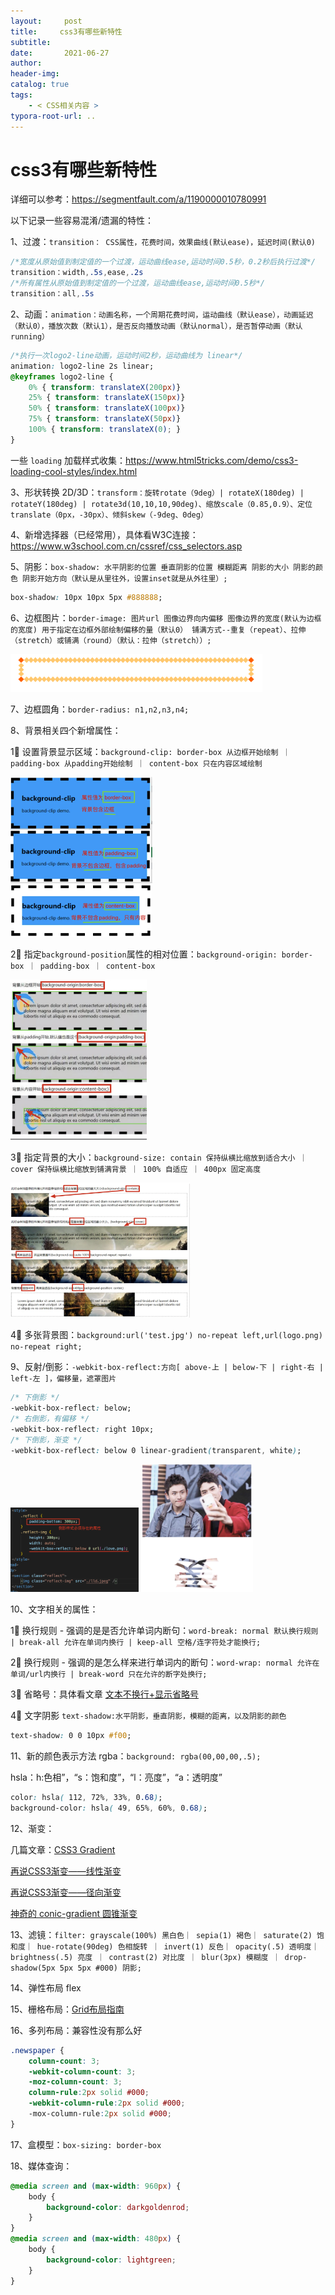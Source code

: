 ```yaml
---
layout:     post
title:     css3有哪些新特性
subtitle:  
date:       2021-06-27
author:     
header-img: 
catalog: true
tags:
    - < CSS相关内容 >
typora-root-url: ..
---
```




# css3有哪些新特性

详细可以参考：https://segmentfault.com/a/1190000010780991

以下记录一些容易混淆/遗漏的特性：

1、过渡：`transition： CSS属性，花费时间，效果曲线(默认ease)，延迟时间(默认0)`

```css
/*宽度从原始值到制定值的一个过渡，运动曲线ease,运动时间0.5秒，0.2秒后执行过渡*/
transition：width,.5s,ease,.2s
/*所有属性从原始值到制定值的一个过渡，运动曲线ease,运动时间0.5秒*/
transition：all,.5s
```

2、动画：`animation：动画名称，一个周期花费时间，运动曲线（默认ease），动画延迟（默认0），播放次数（默认1），是否反向播放动画（默认normal），是否暂停动画（默认running）`

```css
/*执行一次logo2-line动画，运动时间2秒，运动曲线为 linear*/
animation: logo2-line 2s linear;
@keyframes logo2-line {
    0% { transform: translateX(200px)}
    25% { transform: translateX(150px)}
    50% { transform: translateX(100px)}
    75% { transform: translateX(50px)}
    100% { transform: translateX(0); }
}
```

一些 `loading` 加载样式收集：https://www.html5tricks.com/demo/css3-loading-cool-styles/index.html

3、形状转换 2D/3D：`transform：旋转rotate（9deg）| rotateX(180deg) | rotateY(180deg) | rotate3d(10,10,10,90deg)、缩放scale（0.85,0.9）、定位translate（0px，-30px）、倾斜skew（-9deg、0deg）`

4、新增选择器（已经常用），具体看W3C连接：https://www.w3school.com.cn/cssref/css_selectors.asp

5、阴影：`box-shadow: 水平阴影的位置 垂直阴影的位置 模糊距离 阴影的大小 阴影的颜色 阴影开始方向（默认是从里往外，设置inset就是从外往里）;`

```css
box-shadow: 10px 10px 5px #888888;
```

6、边框图片：`border-image: 图片url 图像边界向内偏移 图像边界的宽度(默认为边框的宽度) 用于指定在边框外部绘制偏移的量（默认0） 铺满方式--重复（repeat）、拉伸（stretch）或铺满（round）（默认：拉伸（stretch））;`

<img src="/../img/assets_2019/view.png" alt="preview" style="zoom:67%;" />

7、边框圆角：`border-radius: n1,n2,n3,n4;`

8、背景相关四个新增属性：

1⃣️ 设置背景显示区域：`background-clip: border-box 从边框开始绘制 ｜ padding-box 从padding开始绘制 ｜ content-box 只在内容区域绘制` 

<img src="/../img/assets_2019/image-20210627160928935.png" alt="image-20210627160928935" style="zoom:25%;" />

2⃣️ 指定`background-position`属性的相对位置：`background-origin: border-box ｜ padding-box ｜ content-box`

<img src="/../img/assets_2019/image-20210627161424012.png" alt="image-20210627161424012" style="zoom:28%;" />



3⃣️ 指定背景的大小：`background-size: contain 保持纵横比缩放到适合大小 ｜ cover 保持纵横比缩放到铺满背景 ｜ 100% 自适应 ｜ 400px 固定高度`

<img src="/../img/assets_2019/image-20210627162031599.png" alt="image-20210627162031599" style="zoom:28%;" />

4⃣️ 多张背景图：`background:url('test.jpg') no-repeat left,url(logo.png) no-repeat right;`

9、反射/倒影：`-webkit-box-reflect:方向[ above-上 | below-下 | right-右 | left-左 ]，偏移量，遮罩图片`

```css
/* 下倒影 */
-webkit-box-reflect: below;
/* 右倒影，有偏移 */
-webkit-box-reflect: right 10px;
/* 下倒影，渐变 */
-webkit-box-reflect: below 0 linear-gradient(transparent, white);
```

<img src="/../img/assets_2019/image-20210627171224717.png" alt="image-20210627171224717" style="zoom:20%;" />

<img src="/../img/assets_2019/image-20210627171302784.png" alt="image-20210627171302784" style="zoom:20%;" />

10、文字相关的属性：

1⃣️ 换行规则 - 强调的是是否允许单词内断句：`word-break: normal 默认换行规则 | break-all 允许在单词内换行 | keep-all 空格/连字符处才能换行;`

2⃣️ 换行规则 - 强调的是怎么样来进行单词内的断句：`word-wrap: normal 允许在单词/url内换行 | break-word 只在允许的断字处换行;`

3⃣️ 省略号：具体看文章 [文本不换行+显示省略号](./2019-07-14-文本不换行+显示省略号.md)

4⃣️ 文字阴影 `text-shadow:水平阴影，垂直阴影，模糊的距离，以及阴影的颜色`

```css
text-shadow: 0 0 10px #f00;
```

11、新的颜色表示方法 rgba：`background: rgba(00,00,00,.5);`

hsla：h:色相”，“s：饱和度”，“l：亮度”，“a：透明度”

```css
color: hsla( 112, 72%, 33%, 0.68);
background-color: hsla( 49, 65%, 60%, 0.68);
```

12、渐变：

几篇文章：[CSS3 Gradient](https://www.w3cplus.com/content/css3-gradient)

[再说CSS3渐变——线性渐变](https://www.w3cplus.com/css3/new-css3-linear-gradient.html)

[再说CSS3渐变——径向渐变](https://www.w3cplus.com/css3/new-css3-radial-gradient.html)

[神奇的 conic-gradient 圆锥渐变](https://www.cnblogs.com/coco1s/p/7079529.html)

13、滤镜：`filter: grayscale(100%) 黑白色｜ sepia(1) 褐色｜ saturate(2) 饱和度｜ hue-rotate(90deg) 色相旋转 ｜ invert(1) 反色｜ opacity(.5) 透明度｜ brightness(.5) 亮度 ｜ contrast(2) 对比度 ｜ blur(3px) 模糊度 ｜ drop-shadow(5px 5px 5px #000) 阴影;`

14、弹性布局 flex

15、栅格布局：[Grid布局指南](https://www.jianshu.com/p/d183265a8dad)

16、多列布局：兼容性没有那么好

```css
.newspaper {
    column-count: 3;
    -webkit-column-count: 3;
    -moz-column-count: 3;
    column-rule:2px solid #000;
    -webkit-column-rule:2px solid #000;
    -mox-column-rule:2px solid #000;
}  
```

17、盒模型：`box-sizing: border-box`

18、媒体查询：

```css
@media screen and (max-width: 960px) {
    body {
        background-color: darkgoldenrod;
    }
}
@media screen and (max-width: 480px) {
    body {
        background-color: lightgreen;
    }
}
```

